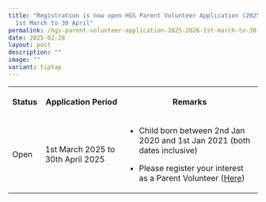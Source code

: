 ```yaml
---
title: "Registration is now open HGS Parent Volunteer Application (2025 & 2026):
  1st March to 30 April"
permalink: /hgs-parent-volunteer-application-2025-2026-1st-march-to-30-april/
date: 2025-02-28
layout: post
description: ""
image: ""
variant: tiptap
---
```

<table style="minWidth: 75px">
<colgroup>
<col>
<col>
<col>
</colgroup>
<tbody>
<tr>
<th rowspan="1" colspan="1">
<p>Status</p>
</th>
<th rowspan="1" colspan="1">
<p>Application Period</p>
</th>
<th rowspan="1" colspan="1">
<p>Remarks</p>
</th>
</tr>
<tr>
<td rowspan="1" colspan="1">
<p>Open</p>
</td>
<td rowspan="1" colspan="1">
<p>1st March 2025 to 30th April 2025</p>
</td>
<td rowspan="1" colspan="1">
<ul data-tight="true" class="tight">
<li>
<p>Child born between 2nd Jan 2020 and 1st Jan 2021 (both dates inclusive)</p>
</li>
<li>
<p>Please register your interest as a Parent Volunteer (<a href="https://form.gov.sg/635b4bb383d9150011f0aa57" rel="noopener nofollow" target="_blank">Here</a>)</p>
</li>
</ul>
</td>
</tr>
</tbody>
</table>
<p></p>